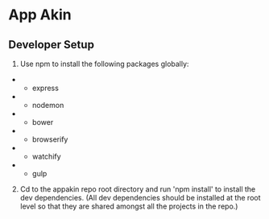 # App Akin

## Developer Setup

1. Use npm to install the following packages globally:
* - express
* - nodemon
* - bower
* - browserify
* - watchify
* - gulp

2. Cd to the appakin repo root directory and run 'npm install' to install the dev dependencies.  (All dev dependencies should be installed at the root level so that they are shared amongst all the projects in the repo.)
